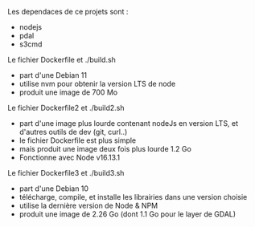 Les dependaces de ce projets sont :
- nodejs
- pdal
- s3cmd

Le fichier Dockerfile et ./build.sh
- part d'une Debian 11
- utilise nvm pour obtenir la version LTS de node
- produit une image de 700 Mo


Le fichier Dockerfile2 et ./build2.sh
- part d'une image plus lourde contenant nodeJs en version LTS, et d'autres outils de dev (git, curl..)
- le fichier Dockerfile est plus simple
- mais produit une image deux fois plus lourde 1.2 Go
- Fonctionne avec Node v16.13.1


Le fichier Dockerfile3 et ./build3.sh
- part d'une Debian 10
- télécharge, compile, et installe les librairies dans une version choisie
- utilise la dernière version de Node & NPM
- produit une image de 2.26 Go (dont 1.1 Go pour le layer de GDAL)
